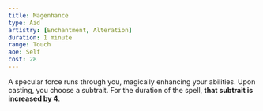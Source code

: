 ```yaml
---
title: Magenhance
type: Aid
artistry: [Enchantment, Alteration]
duration: 1 minute 
range: Touch 
aoe: Self
cost: 28
---
```

A specular force runs through you, magically enhancing your abilities. Upon casting, you choose a subtrait. For the duration of the spell, **that subtrait is increased by 4**.
